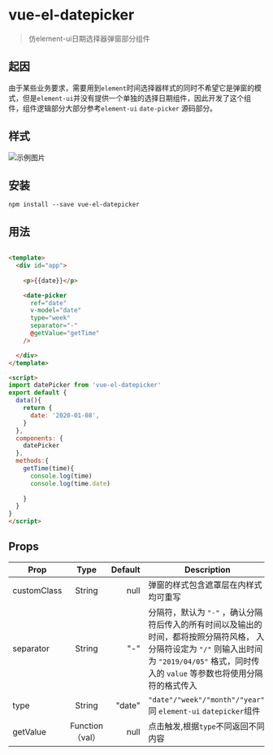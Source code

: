 # vue-el-datepicker

> 仿element-ui日期选择器弹窗部分组件

## 起因


由于某些业务要求，需要用到`element`时间选择器样式的同时不希望它是弹窗的模式，但是`element-ui`并没有提供一个单独的选择日期组件，因此开发了这个组件，组件逻辑部分大部分参考`element-ui` `date-picker` 源码部分。

## 样式

![示例图片](http://blog.mikoshu.me/wp-content/uploads/2020/01/el-500x435.jpg '示例图片')



## 安装
```
npm install --save vue-el-datepicker
```


## 用法

```html

<template>
  <div id="app">
    
    <p>{{date}}</p>

    <date-picker 
      ref="date"
      v-model="date"
      type="week"
      separator="-"
      @getValue="getTime"
    />

  </div>
</template>

<script>
import datePicker from 'vue-el-datepicker'
export default {
  data(){
    return {
      date: '2020-01-08',
    }
  },
  components: {
    datePicker
  },
  methods:{
    getTime(time){
      console.log(time)
      console.log(time.date)
      
    }
  }
}
</script>


```

## Props

Prop|Type|Default|Description
---|:--:|---:|---
customClass| String| null | 弹窗的样式包含遮罩层在内样式均可重写
separator | String | "-" | 分隔符，默认为 `"-"` ，确认分隔符后传入的所有时间以及输出的时间，都将按照分隔符风格， 入分隔符设定为 `"/"` 则输入出时间为 `"2019/04/05"` 格式，同时传入的 `value` 等参数也将使用分隔符的格式传入
type | String | "date" | `"date"/"week"/"month"/"year"`, 同 `element-ui` `datepicker`组件
getValue | Function（val） | null | 点击触发,根据`type`不同返回不同内容




